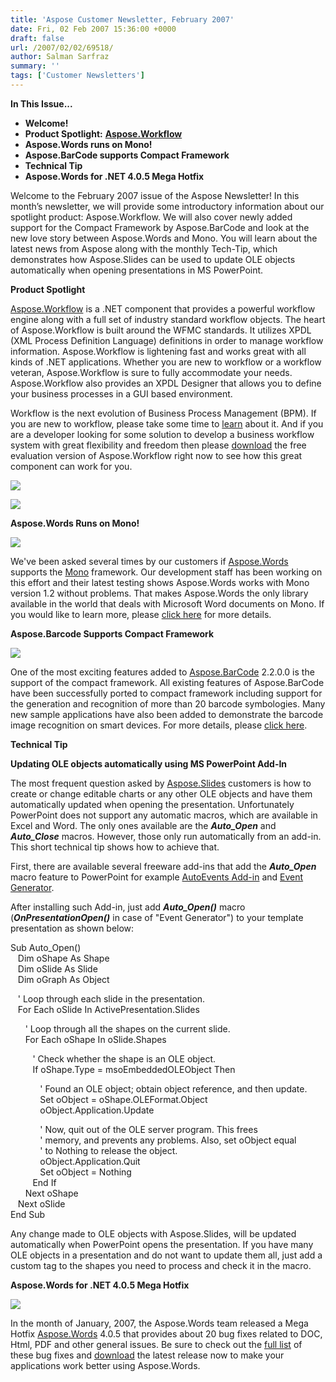 ```yaml
---
title: 'Aspose Customer Newsletter, February 2007'
date: Fri, 02 Feb 2007 15:36:00 +0000
draft: false
url: /2007/02/02/69518/
author: Salman Sarfraz
summary: ''
tags: ['Customer Newsletters']
---
```


  

**In This Issue...** 

*   **Welcome!**
*   **Product Spotlight:** [**Aspose.Workflow**][1]
*   **Aspose.Words runs on Mono!**
*   **Aspose.BarCode supports Compact Framework**
*   **Technical Tip**
*   **Aspose.Words for .NET 4.0.5 Mega Hotfix**

Welcome to the February 2007 issue of the Aspose Newsletter! In this month’s newsletter, we will provide some introductory information about our spotlight product: Aspose.Workflow. We will also cover newly added support for the Compact Framework by Aspose.BarCode and look at the new love story between Aspose.Words and Mono. You will learn about the latest news from Aspose along with the monthly Tech-Tip, which demonstrates how Aspose.Slides can be used to update OLE objects automatically when opening presentations in MS PowerPoint.  

**Product Spotlight**

[Aspose.Workflow][2] is a .NET component that provides a powerful workflow engine along with a full set of industry standard workflow objects. The heart of Aspose.Workflow is built around the WFMC standards. It utilizes XPDL (XML Process Definition Language) definitions in order to manage workflow information. Aspose.Workflow is lightening fast and works great with all kinds of .NET applications. Whether you are new to workflow or a workflow veteran, Aspose.Workflow is sure to fully accommodate your needs. Aspose.Workflow also provides an XPDL Designer that allows you to define your business processes in a GUI based environment.

Workflow is the next evolution of Business Process Management (BPM). If you are new to workflow, please take some time to [learn][3] about it. And if you are a developer looking for some solution to develop a business workflow system with great flexibility and freedom then please [download][4] the free evaluation version of Aspose.Workflow right now to see how this great component can work for you.

[![][5]](https://downloads.aspose.com/)

[![][6]](https://downloads.aspose.com/)

**Aspose.Words Runs on Mono!**

**![](https://www.aspose.com/templates/aspose/App_Themes/V3/images/words/272x272/aspose_words-for-net.png)**

We've been asked several times by our customers if [Aspose.Words][7] supports the [Mono][8] framework. Our development staff has been working on this effort and their latest testing shows Aspose.Words works with Mono version 1.2 without problems. That makes Aspose.Words the only library available in the world that deals with Microsoft Word documents on Mono. If you would like to learn more, please [click here][9] for more details.  
  
  

**Aspose.Barcode Supports Compact Framework**

**![](https://www.aspose.cloud/templates/aspose/App_Themes/V3/images/barcode/272x272/aspose_barcode-for-net.png)**

One of the most exciting features added to [Aspose.BarCode][10] 2.2.0.0 is the support of the compact framework. All existing features of Aspose.BarCode have been successfully ported to compact framework including support for the generation and recognition of more than 20 barcode symbologies. Many new sample applications have also been added to demonstrate the barcode image recognition on smart devices. For more details, please [click here][11].  
  
  

**Technical Tip** 

**Updating OLE objects automatically using MS PowerPoint Add-In**  
  
The most frequent question asked by [Aspose.Slides][12] customers is how to create or change editable charts or any other OLE objects and have them automatically updated when opening the presentation. Unfortunately PowerPoint does not support any automatic macros, which are available in Excel and Word. The only ones available are the **_Auto\_Open_** and **_Auto\_Close_** macros. However, those only run automatically from an add-in. This short technical tip shows how to achieve that.  
  
First, there are available several freeware add-ins that add the **_Auto\_Open_** macro feature to PowerPoint for example [AutoEvents Add-in][13] and [Event Generator][14].  
  
After installing such Add-in, just add **_Auto\_Open()_** macro (**_OnPresentationOpen()_** in case of "Event Generator") to your template presentation as shown below:  
  
Sub Auto\_Open()  
   Dim oShape As Shape  
   Dim oSlide As Slide  
   Dim oGraph As Object  
  
   ' Loop through each slide in the presentation.  
   For Each oSlide In ActivePresentation.Slides  
  
      ' Loop through all the shapes on the current slide.  
      For Each oShape In oSlide.Shapes  
  
         ' Check whether the shape is an OLE object.  
         If oShape.Type = msoEmbeddedOLEObject Then  
  
            ' Found an OLE object; obtain object reference, and then update.  
            Set oObject = oShape.OLEFormat.Object  
            oObject.Application.Update  
  
            ' Now, quit out of the OLE server program. This frees  
            ' memory, and prevents any problems. Also, set oObject equal  
            ' to Nothing to release the object.  
            oObject.Application.Quit  
            Set oObject = Nothing  
         End If  
      Next oShape  
   Next oSlide  
End Sub  
  
Any change made to OLE objects with Aspose.Slides, will be updated automatically when PowerPoint opens the presentation. If you have many OLE objects in a presentation and do not want to update them all, just add a custom tag to the shapes you need to process and check it in the macro.  
  
  

**Aspose.Words for .NET 4.0.5 Mega Hotfix**

**![](https://www.aspose.cloud/templates/aspose/App_Themes/V3/images/cells/272x272/aspose_cells-for-net.png)**

In the month of January, 2007, the Aspose.Words team released a Mega Hotfix [Aspose.Words][15] 4.0.5 that provides about 20 bug fixes related to DOC, Html, PDF and other general issues. Be sure to check out the [full list][16] of these bug fixes and [download][17] the latest release now to make your applications work better using Aspose.Words.




[1]: https://downloads.aspose.com/
[2]: https://downloads.aspose.com/
[3]: https://docs.aspose.com/display/diagramjava/How+to+Convert+a+Visio+Diagram
[4]: https://downloads.aspose.com/
[5]: https://www.aspose.cloud/templates/aspose/App_Themes/V3/images/total/272x272/aspose_total-for-net.png
[6]: https://www.aspose.cloud/templates/aspose/App_Themes/V3/images/total/272x272/aspose_total-for-net.png
[7]: https://downloads.aspose.com/words
[8]: http://www.mono-project.com/Main_Page
[9]: https://blog.aspose.com/
[10]: https://downloads.aspose.com/barcode
[11]: https://blog.aspose.com/
[12]: https://downloads.aspose.com/
[13]: http://skp.mvps.org/autoevents.htm
[14]: http://officeone.mvps.org/eventgen/eventgen.html
[15]: https://downloads.aspose.com/words
[16]: https://blog.aspose.com/
[17]: https://downloads.aspose.com/words



